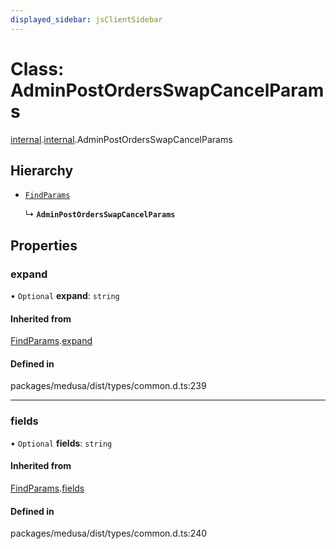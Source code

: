```yaml
---
displayed_sidebar: jsClientSidebar
---
```


# Class: AdminPostOrdersSwapCancelParams

[internal](../modules/internal-8.md).[internal](../modules/internal-8.internal.md).AdminPostOrdersSwapCancelParams

## Hierarchy

- [`FindParams`](internal-6.FindParams.md)

  ↳ **`AdminPostOrdersSwapCancelParams`**

## Properties

### expand

• `Optional` **expand**: `string`

#### Inherited from

[FindParams](internal-6.FindParams.md).[expand](internal-6.FindParams.md#expand)

#### Defined in

packages/medusa/dist/types/common.d.ts:239

___

### fields

• `Optional` **fields**: `string`

#### Inherited from

[FindParams](internal-6.FindParams.md).[fields](internal-6.FindParams.md#fields)

#### Defined in

packages/medusa/dist/types/common.d.ts:240
